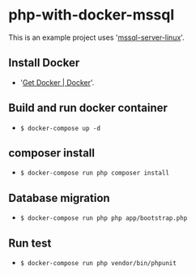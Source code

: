 # php-with-docker-mssql
This is an example project uses '[mssql-server-linux](https://hub.docker.com/r/microsoft/mssql-server-linux/)'.

## Install Docker
- '[Get Docker | Docker](https://www.docker.com/products/overview)'.

## Build and run docker container
- `$ docker-compose up -d`

## composer install
- `$ docker-compose run php composer install`

## Database migration
- `$ docker-compose run php php app/bootstrap.php`

## Run test
- `$ docker-compose run php vendor/bin/phpunit`
